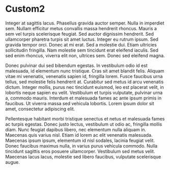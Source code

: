 # Custom2

Integer at sagittis lacus. Phasellus gravida auctor semper. Nulla in imperdiet sem. Nullam efficitur metus convallis massa hendrerit rhoncus. Mauris a sem vel turpis scelerisque feugiat. Sed auctor dignissim hendrerit. Sed ullamcorper pharetra turpis sit amet luctus. Integer eu rutrum ipsum. Sed gravida tempor orci. Donec at mi erat. Sed a molestie dui. Etiam ultricies sollicitudin fringilla. Nam molestie sem tincidunt erat eleifend iaculis. Sed sed enim rhoncus, viverra elit non, ultrices sem. Donec sed eleifend magna.

Donec pulvinar dui sed bibendum egestas. In vestibulum odio id est malesuada, id elementum nunc tristique. Cras sit amet blandit felis. Aliquam vitae mi venenatis, venenatis sapien id, fringilla lorem. Fusce faucibus urna tellus, sed molestie felis hendrerit at. Curabitur sed metus id arcu venenatis dictum. Integer mollis, purus nec tincidunt euismod, leo est placerat velit, in lobortis neque sapien eu velit. Vestibulum et turpis vulputate, pulvinar urna a, commodo mauris. Interdum et malesuada fames ac ante ipsum primis in faucibus. Ut viverra massa sed vehicula lobortis. Lorem ipsum dolor sit amet, consectetur adipiscing elit.

Pellentesque habitant morbi tristique senectus et netus et malesuada fames ac turpis egestas. Donec justo lectus, vestibulum ut odio ac, fringilla mollis diam. Nunc feugiat dapibus libero, nec elementum nulla aliquam in. Maecenas quis varius nisl. Etiam id lorem ac elit venenatis malesuada. Maecenas ipsum ipsum, elementum id nisl sodales, lacinia feugiat velit. Donec faucibus maximus nulla, in varius purus vehicula commodo. Nulla tincidunt sagittis eros posuere ullamcorper. Vestibulum sed metus velit. Maecenas lacus lacus, molestie sed libero faucibus, vulputate scelerisque augue.